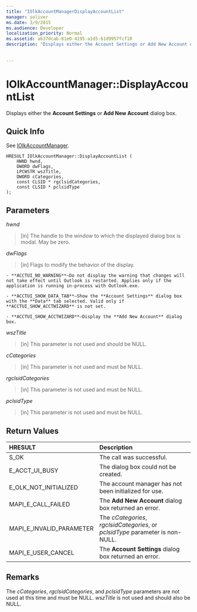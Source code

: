 ```yaml
---
title: "IOlkAccountManagerDisplayAccountList"
manager: soliver
ms.date: 3/9/2015
ms.audience: Developer
localization_priority: Normal
ms.assetid: a637dcab-81e0-4195-a1d5-61d9957fcf10
description: "Displays either the Account Settings or Add New Account dialog box."
 
 
---
```


# IOlkAccountManager::DisplayAccountList

Displays either the **Account Settings** or **Add New Account** dialog box. 
  
## Quick Info

See [IOlkAccountManager](iolkaccountmanager.md).
  
```
HRESULT IOlkAccountManager::DisplayAccountList ( 
    HWND hwnd,
    DWORD dwFlags,
    LPCWSTR wszTitle,
    DWORD cCategories,
    const CLSID * rgclsidCategories,
    const CLSID * pclsidType
);

```

## Parameters

 _hwnd_
  
> [in] The handle to the window to which the displayed dialog box is modal. May be zero.
    
 _dwFlags_
  
> [in] Flags to modify the behavior of the display. 
    
    - **ACCTUI_NO_WARNING**—Do not display the warning that changes will not take effect until Outlook is restarted. Applies only if the application is running in-process with Outlook.exe.
    
    - **ACCTUI_SHOW_DATA_TAB**—Show the **Account Settings** dialog box with the **Data** tab selected. Valid only if **ACCTUI_SHOW_ACCTWIZARD** is not set. 
    
    - **ACCTUI_SHOW_ACCTWIZARD**—Display the **Add New Account** dialog box. 
    
 _wszTitle_
  
> [in] This parameter is not used and should be NULL.
    
 _cCategories_
  
> [in] This parameter is not used and must be NULL. 
    
 _rgclsidCategories_
  
> [in] This parameter is not used and must be NULL.
    
 _pclsidType_
  
> [in] This parameter is not used and must be NULL.
    
## Return Values

|**HRESULT**|**Description**|
|:-----|:-----|
|S_OK  <br/> |The call was successful.  <br/> |
|E_ACCT_UI_BUSY  <br/> |The dialog box could not be created.  <br/> |
|E_OLK_NOT_INITIALIZED  <br/> |The account manager has not been initialized for use.  <br/> |
|MAPI_E_CALL_FAILED  <br/> |The **Add New Account** dialog box returned an error.  <br/> |
|MAPI_E_INVALID_PARAMETER  <br/> |The  _cCategories_,  _rgclsidCategories_, or  _pclsidType_ parameter is non-NULL.  <br/> |
|MAPI_E_USER_CANCEL  <br/> |The **Account Settings** dialog box returned an error.  <br/> |
   
## Remarks

The  _cCategories_,  _rgclsidCategories_, and  _pclsidType_ parameters are not used at this time and must be NULL.  _wszTitle_ is not used and should also be NULL. 
  

